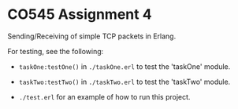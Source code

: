 # CO545 Assignment 4

Sending/Receiving of simple TCP packets in Erlang.

For testing, see the following:

- `taskOne:testOne()` in `./taskOne.erl` to test the 'taskOne' module.

- `taskTwo:testTwo()` in `./taskTwo.erl` to test the 'taskTwo' module.

- `./test.erl` for an example of how to run this project.
